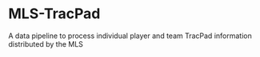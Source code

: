 # MLS-TracPad
A data pipeline to process individual player and team TracPad information distributed by the MLS 
